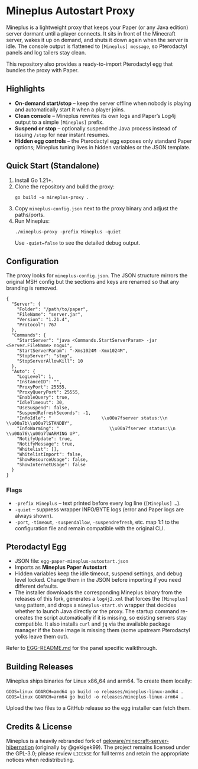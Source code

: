 # Mineplus Autostart Proxy

Mineplus is a lightweight proxy that keeps your Paper (or any Java edition) server dormant until a player connects. It sits in front of the Minecraft server, wakes it up on demand, and shuts it down again when the server is idle. The console output is flattened to `[Mineplus] message`, so Pterodactyl panels and log tailers stay clean.

This repository also provides a ready-to-import Pterodactyl egg that bundles the proxy with Paper.

## Highlights

- **On-demand start/stop** – keep the server offline when nobody is playing and automatically start it when a player joins.
- **Clean console** – Mineplus rewrites its own logs and Paper’s Log4j output to a simple `[Mineplus]` prefix.
- **Suspend or stop** – optionally suspend the Java process instead of issuing `/stop` for near instant resumes.
- **Hidden egg controls** – the Pterodactyl egg exposes only standard Paper options; Mineplus tuning lives in hidden variables or the JSON template.

## Quick Start (Standalone)

1. Install Go 1.21+.
2. Clone the repository and build the proxy:
   ```shell
   go build -o mineplus-proxy .
   ```
3. Copy `mineplus-config.json` next to the proxy binary and adjust the paths/ports.
4. Run Mineplus:
   ```shell
   ./mineplus-proxy -prefix Mineplus -quiet
   ```
   Use `-quiet=false` to see the detailed debug output.

## Configuration

The proxy looks for `mineplus-config.json`. The JSON structure mirrors the original MSH config but the sections and keys are renamed so that any branding is removed.

```jsonc
{
  "Server": {
    "Folder": "/path/to/paper",
    "FileName": "server.jar",
    "Version": "1.21.4",
    "Protocol": 767
  },
  "Commands": {
    "StartServer": "java <Commands.StartServerParam> -jar <Server.FileName> nogui",
    "StartServerParam": "-Xms1024M -Xmx1024M",
    "StopServer": "stop",
    "StopServerAllowKill": 10
  },
  "Auto": {
    "LogLevel": 1,
    "InstanceID": "",
    "ProxyPort": 25555,
    "ProxyQueryPort": 25555,
    "EnableQuery": true,
    "IdleTimeout": 30,
    "UseSuspend": false,
    "SuspendRefreshSeconds": -1,
    "InfoIdle": "                   \\u00a7fserver status:\\n                   \\u00a7b\\u00a7lSTANDBY",
    "InfoWarming": "                   \\u00a7fserver status:\\n                    \\u00a76\\u00a7lWARMING UP",
    "NotifyUpdate": true,
    "NotifyMessage": true,
    "Whitelist": [],
    "WhitelistImport": false,
    "ShowResourceUsage": false,
    "ShowInternetUsage": false
  }
}
```

### Flags

- `-prefix Mineplus` – text printed before every log line (`[Mineplus] …`).  
- `-quiet` – suppress wrapper INFO/BYTE logs (error and Paper logs are always shown).  
- `-port`, `-timeout`, `-suspendallow`, `-suspendrefresh`, etc. map 1:1 to the configuration file and remain compatible with the original CLI.

## Pterodactyl Egg

- JSON file: `egg-paper-mineplus-autostart.json`
- Imports as **Mineplus Paper Autostart**
- Hidden variables keep the idle timeout, suspend settings, and debug level locked. Change them in the JSON before importing if you need different defaults.
- The installer downloads the corresponding Mineplus binary from the releases of this fork, generates a `log4j2.xml` that forces the `[Mineplus] %msg` pattern, and drops a `mineplus-start.sh` wrapper that decides whether to launch Java directly or the proxy. The startup command re-creates the script automatically if it is missing, so existing servers stay compatible. It also installs `curl` and `jq` via the available package manager if the base image is missing them (some upstream Pterodactyl yolks leave them out).

Refer to [EGG-README.md](EGG-README.md) for the panel specific walkthrough.

## Building Releases

Mineplus ships binaries for Linux x86_64 and arm64. To create them locally:

```shell
GOOS=linux GOARCH=amd64 go build -o releases/mineplus-linux-amd64 .
GOOS=linux GOARCH=arm64 go build -o releases/mineplus-linux-arm64 .
```

Upload the two files to a GitHub release so the egg installer can fetch them.

## Credits & License

Mineplus is a heavily rebranded fork of [gekware/minecraft-server-hibernation](https://github.com/gekware/minecraft-server-hibernation) (originally by @gekigek99). The project remains licensed under the GPL-3.0; please review `LICENSE` for full terms and retain the appropriate notices when redistributing.
